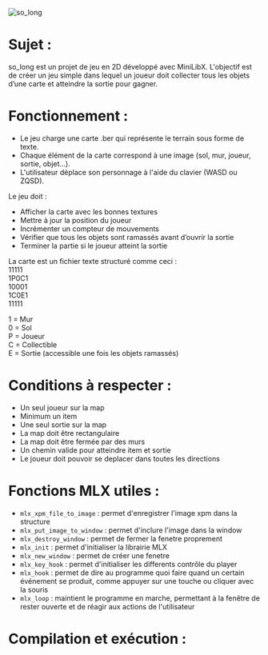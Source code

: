 ![so_long](https://github.com/user-attachments/assets/fb91097d-0820-4e7a-98ad-9c24582f02a3)

# Sujet :
so_long est un projet de jeu en 2D développé avec MiniLibX. L'objectif est de créer un jeu simple dans lequel un joueur doit collecter tous les objets d’une carte et atteindre la sortie pour gagner.

# Fonctionnement :
- Le jeu charge une carte .ber qui représente le terrain sous forme de texte.
- Chaque élément de la carte correspond à une image (sol, mur, joueur, sortie, objet...).
- L'utilisateur déplace son personnage à l'aide du clavier (WASD ou ZQSD).

Le jeu doit :
- Afficher la carte avec les bonnes textures
- Mettre à jour la position du joueur
- Incrémenter un compteur de mouvements
- Vérifier que tous les objets sont ramassés avant d’ouvrir la sortie
- Terminer la partie si le joueur atteint la sortie

La carte est un fichier texte structuré comme ceci : <br>
11111 <br>
1P0C1 <br>
10001 <br>
1C0E1 <br>
11111 <br>

1 = Mur <br>
0	= Sol <br>
P	= Joueur <br>
C	= Collectible <br>
E	= Sortie (accessible une fois les objets ramassés) <br>

# Conditions à respecter :
- Un seul joueur sur la map
- Minimum un item
- Une seul sortie sur la map
- La map doit être rectangulaire
- La map doit être fermée par des murs
- Un chemin valide pour atteindre item et sortie
- Le joueur doit pouvoir se deplacer dans toutes les directions

# Fonctions MLX utiles :
- `mlx_xpm_file_to_image` : permet d'enregistrer l'image xpm dans la structure
- `mlx_put_image_to_window` : permet d'inclure l'image dans la window
- `mlx_destroy_window` : permet de fermer la fenetre proprement
- `mlx_init` : permet d'initialiser la librairie MLX
- `mlx_new_window` : permet de créer une fenetre
- `mlx_key_hook` : permet d'initialiser les differents contrôle du player
- `mlx_hook` : permet de dire au programme quoi faire quand un certain événement se produit, comme appuyer sur une touche ou cliquer avec la souris
- `mlx_loop` : maintient le programme en marche, permettant à la fenêtre de rester ouverte et de réagir aux actions de l'utilisateur

# Compilation et exécution :
